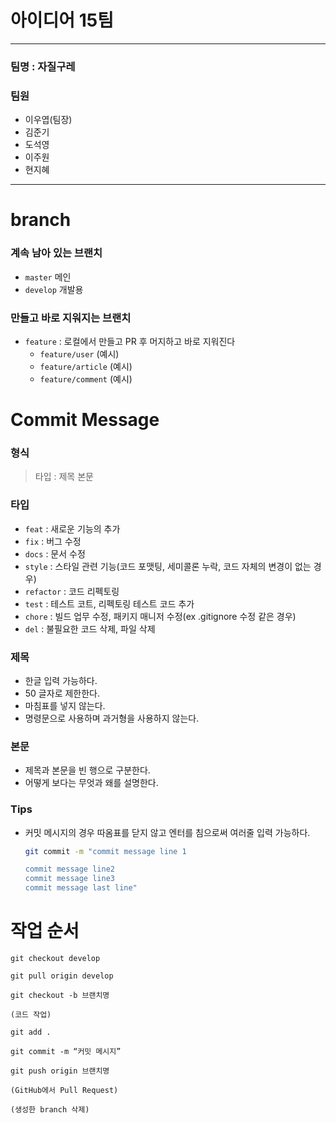 # 아이디어 15팀

---

### 팀명 : 자질구레
### 팀원

- 이우엽(팀장)
- 김준기
- 도석영
- 이주원
- 현지혜

---

# branch

### 계속 남아 있는 브랜치

- `master` 메인
- `develop` 개발용

### 만들고 바로 지워지는 브랜치

- `feature` : 로컬에서 만들고 PR 후 머지하고 바로 지워진다
    - `feature/user` (예시)
    - `feature/article` (예시)
    - `feature/comment` (예시)

# Commit Message

### 형식

> 타입 : 제목
본문
>

### 타입

- `feat` : 새로운 기능의 추가
- `fix` : 버그 수정
- `docs` : 문서 수정
- `style` : 스타일 관련 기능(코드 포맷팅, 세미콜론 누락, 코드 자체의 변경이 없는 경우)
- `refactor` : 코드 리펙토링
- `test` : 테스트 코트, 리펙토링 테스트 코드 추가
- `chore` : 빌드 업무 수정, 패키지 매니저 수정(ex .gitignore 수정 같은 경우)
- `del` : 불필요한 코드 삭제, 파일 삭제

### 제목

- 한글 입력 가능하다.
- 50 글자로 제한한다.
- 마침표를 넣지 않는다.
- 명령문으로 사용하며 과거형을 사용하지 않는다.

### 본문

- 제목과 본문을 빈 행으로 구분한다.
- 어떻게 보다는 무엇과 왜를 설명한다.

### Tips

- 커밋 메시지의 경우 따옴표를 닫지 않고 엔터를 침으로써 여러줄 입력 가능하다.

    ```bash
    git commit -m "commit message line 1
    
    commit message line2
    commit message line3
    commit message last line"
    ```


# 작업 순서

`git checkout develop`

`git pull origin develop`

`git checkout -b 브랜치명`

`(코드 작업)`

`git add .`

`git commit -m “커밋 메시지”`

`git push origin 브랜치명`

`(GitHub에서 Pull Request)`

`(생성한 branch 삭제)`
